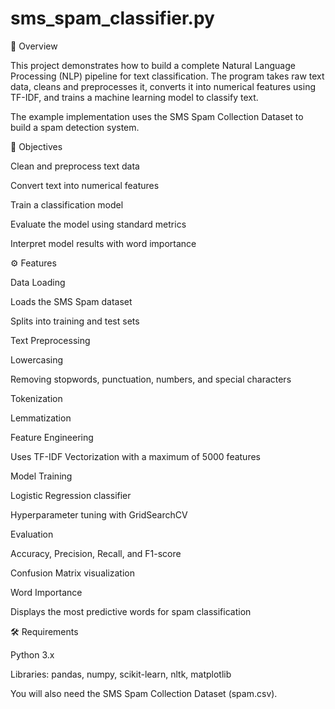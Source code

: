 # sms_spam_classifier.py
📖 Overview

This project demonstrates how to build a complete Natural Language Processing (NLP) pipeline for text classification. The program takes raw text data, cleans and preprocesses it, converts it into numerical features using TF-IDF, and trains a machine learning model to classify text.

The example implementation uses the SMS Spam Collection Dataset to build a spam detection system.

🎯 Objectives

Clean and preprocess text data

Convert text into numerical features

Train a classification model

Evaluate the model using standard metrics

Interpret model results with word importance

⚙️ Features

Data Loading

Loads the SMS Spam dataset

Splits into training and test sets

Text Preprocessing

Lowercasing

Removing stopwords, punctuation, numbers, and special characters

Tokenization

Lemmatization

Feature Engineering

Uses TF-IDF Vectorization with a maximum of 5000 features

Model Training

Logistic Regression classifier

Hyperparameter tuning with GridSearchCV

Evaluation

Accuracy, Precision, Recall, and F1-score

Confusion Matrix visualization

Word Importance

Displays the most predictive words for spam classification

🛠️ Requirements

Python 3.x

Libraries: pandas, numpy, scikit-learn, nltk, matplotlib

You will also need the SMS Spam Collection Dataset (spam.csv).

